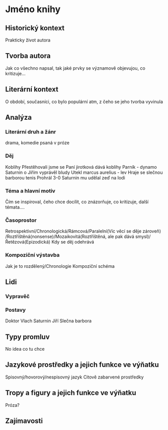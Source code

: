 # Jméno knihy

## Historický kontext
Prakticky život autora 

## Tvorba autora
Jak co všechno napsal, tak jaké prvky se významově objevujou, co kritizuje...

## Literární kontext
O období, současníci, co bylo populární atm, z čeho se jeho tvorba vyvinula

## Analýza
### Literární druh a žánr
drama, komedie psaná v próze

### Děj
Koblihy
Přestěhovali jsme se
Paní jirotková dává koblihy
Parník - dynamo
Saturnin o Jiřím vyprávěl bludy
Utekl marcus aurelius - lev
Hraje se slečnou barborou tenis
Prohrál 3-0
Saturnin mu udělal zeď na lodi


### Téma a hlavní motiv
Čím se inspiroval, čeho chce docílit, co znázorňuje, co kritizuje, další témata....

### Časoprostor
Retrospektivní/Chronologická/Rámcová/Paralelní(Víc věcí se děje zároveň)
/Roztříštěná(nonsense)/Mozaikovitá(Roztříštěná, ale pak dává smysl)/Řetězová(Epizodická)
Kdy se děj odehrává

### Kompoziční výstavba
Jak je to rozdělený/Chronologie
Kompoziční schéma

## Lidi
### Vypravěč

### Postavy
Doktor Vlach
Saturnin
Jiří
Slečna barbora



## Typy promluv
No idea co tu chce

## Jazykové prostředky a jejich funkce ve výňatku
Spisovný/hovorový/nespisovný jazyk
Citově zabarvené prostředky

## Tropy a figury a jejich funkce ve výňatku
Próza?

## Zajímavosti

